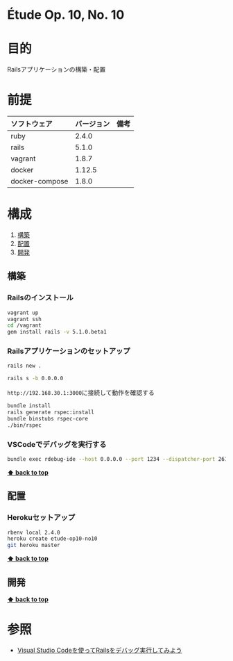 Étude Op. 10, No. 10
===================

# 目的 #
Railsアプリケーションの構築・配置

# 前提 #
| ソフトウェア   | バージョン   | 備考        |
|:---------------|:-------------|:------------|
| ruby           |2.4.0    |             |
| rails          |5.1.0    |             |
| vagrant        |1.8.7    |             |
| docker         |1.12.5   |             |
| docker-compose |1.8.0    |             |

# 構成 #
1. [構築](#構築)
1. [配置](#配置)
1. [開発](#開発)

## 構築
### Railsのインストール
```bash
vagrant up
vagrant ssh
cd /vagrant
gem install rails -v 5.1.0.beta1
```

### Railsアプリケーションのセットアップ
```bash
rails new .
```

```bash
rails s -b 0.0.0.0
```
`http://192.168.30.1:3000`に接続して動作を確認する

```bash
bundle install
rails generate rspec:install
bundle binstubs rspec-core
./bin/rspec
```

### VSCodeでデバッグを実行する
```bash
bundle exec rdebug-ide --host 0.0.0.0 --port 1234 --dispatcher-port 26162 -- bin/rails s -b 0.0.0.0
```
**[⬆ back to top](#構成)**

## 配置
### Herokuセットアップ
```bash
rbenv local 2.4.0
heroku create etude-op10-no10
git heroku master
```
**[⬆ back to top](#構成)**

## 開発
**[⬆ back to top](#構成)**

# 参照 #
+ [Visual Studio Codeを使ってRailsをデバッグ実行してみよう](http://qiita.com/chimame/items/56e48ab3145312ff1786)